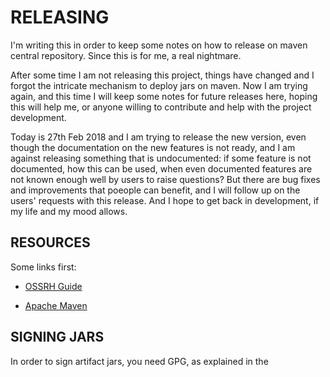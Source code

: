 RELEASING
=========

I'm writing this in order to keep some notes on how to release on maven central repository. Since this is for me, a real
nightmare.

After some time I am not releasing this project, things have changed and I forgot the intricate mechanism to deploy jars
on maven. Now I am trying again, and this time I will keep some notes for future releases here, hoping this will help
me, or anyone willing to contribute and help with the project development.

Today is 27th Feb 2018 and I am trying to release the new version, even though the documentation on the new features is
not ready, and I am against releasing something that is undocumented: if some feature is not documented, how this can be
used, when even documented features are not known enough well by users to raise questions?
But there are bug fixes and improvements that poeople can benefit, and I will follow up on the users' requests with this
release. And I hope to get back in development, if my life and my mood allows.

RESOURCES
---------

Some links first:

- [OSSRH Guide][]
- [Apache Maven][]

  [OSSRH Guide]: http://central.sonatype.org/pages/ossrh-guide.html
  [Apache Maven]: http://central.sonatype.org/pages/apache-maven.html


SIGNING JARS
------------

In order to sign artifact jars, you need GPG, as explained in the